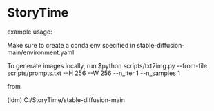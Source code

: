 # StoryTime

example usage:

Make sure to create a conda env specified in stable-diffusion-main/environment.yaml

To generate images locally, run $python scripts/txt2img.py --from-file scripts/prompts.txt --H 256 --W 256 --n_iter 1 --n_samples 1

from

(ldm) C:/StoryTime/stable-diffusion-main
